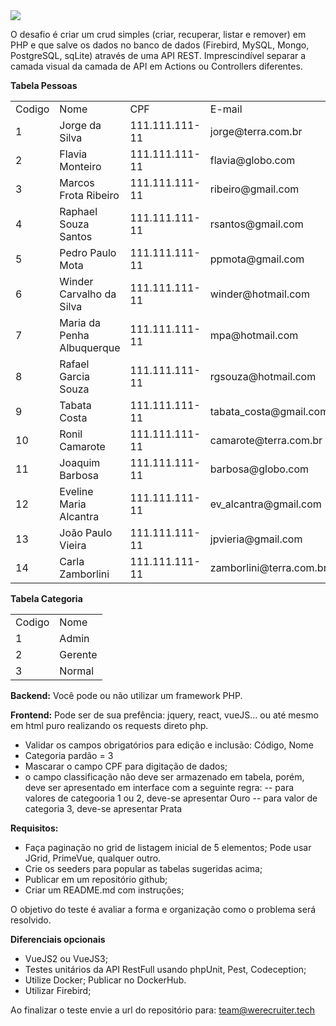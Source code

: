 <img src='https://app.athenas.online/img/logo_athenasonline.png' border='0'>
<br>

O desafio é criar um crud simples (criar, recuperar, listar e remover) em PHP e que salve os dados no banco de dados (Firebird, MySQL, Mongo, PostgreSQL, sqLite) através de uma API REST.
Imprescindível separar a camada visual da camada de API em Actions ou Controllers diferentes.

**Tabela Pessoas**

<table>
<tr>
  <td>Codigo</td>
  <td>Nome</td>
  <td>CPF</td>
  <td>E-mail</td>
  <td>Categoria</td>
  <td>Classificação</td>
</tr>
<tr>
  <td>1</td>
  <td>Jorge da Silva</td>
  <td>111.111.111-11</td>
  <td>jorge@terra.com.br</td>
  <td>1</td>
  <td>Ouro</td>
</tr>
<tr>
  <td>2</td>
  <td>Flavia Monteiro</td>
  <td>111.111.111-11</td>
  <td>flavia@globo.com</td>
  <td>2</td>
  <td>Ouro</td>
</tr>
<tr>
  <td>3</td>
  <td>Marcos Frota Ribeiro</td>
  <td>111.111.111-11</td>
  <td>ribeiro@gmail.com</td>
  <td>2</td>
  <td>Ouro</td>
</tr>
<tr>
  <td>4</td>
  <td>Raphael Souza Santos</td>
  <td>111.111.111-11</td>
  <td>rsantos@gmail.com</td>
  <td>1</td>
  <td>Ouro</td>
</tr>
<tr>
  <td>5</td>
  <td>Pedro Paulo Mota</td>
  <td>111.111.111-11</td>
  <td>ppmota@gmail.com</td>
  <td>1</td>
  <td>Ouro</td>
</tr>
<tr>
  <td>6</td>
  <td>Winder Carvalho da Silva</td>
  <td>111.111.111-11</td>
  <td>winder@hotmail.com</td>
  <td>3</td>
  <td>Prata</td>
</tr>
<tr>
  <td>7</td>
  <td>Maria da Penha Albuquerque</td>
  <td>111.111.111-11</td>
  <td>mpa@hotmail.com</td>
  <td>3</td>
  <td>Prata</td>
</tr>
<tr>
  <td>8</td>
  <td>Rafael Garcia Souza</td>
  <td>111.111.111-11</td>
  <td>rgsouza@hotmail.com</td>
  <td>3</td>
  <td>Prata</td>
</tr>
<tr>
  <td>9</td>
  <td>Tabata Costa</td>
  <td>111.111.111-11</td>
  <td>tabata_costa@gmail.com</td>
  <td>2</td>
  <td>Ouro</td>
</tr>
<tr>
  <td>10</td>
  <td>Ronil Camarote</td>
  <td>111.111.111-11</td>
  <td>camarote@terra.com.br</td>
  <td>1</td>
  <td>Ouro</td>
</tr>
<tr>
  <td>11</td>
  <td>Joaquim Barbosa</td>
  <td>111.111.111-11</td>
  <td>barbosa@globo.com</td>
  <td>1</td>
  <td>Ouro</td>
</tr>
<tr>
  <td>12</td>
  <td>Eveline Maria Alcantra</td>
  <td>111.111.111-11</td>
  <td>ev_alcantra@gmail.com</td>
  <td>2</td>
  <td>Ouro</td>
</tr>
<tr>
  <td>13</td>
  <td>João Paulo Vieira</td>
  <td>111.111.111-11</td>
  <td>jpvieria@gmail.com</td>
  <td>1</td>
  <td>Ouro</td>
</tr>
<tr>
  <td>14</td>
  <td>Carla Zamborlini</td>
  <td>111.111.111-11</td>
  <td>zamborlini@terra.com.br</td>
  <td>3</td>
  <td>Prata</td>
</tr>
</table>

**Tabela Categoria**

<table>
<tr>
  <td>Codigo</td>
  <td>Nome</td>
</tr>
<tr>
  <td>1</td>
  <td>Admin</td>
</tr>
<tr>
  <td>2</td>
  <td>Gerente</td>
</tr>
<tr>
  <td>3</td>
  <td>Normal</td>
</tr>
</table>

**Backend:**
Você pode ou não utilizar um framework PHP.

**Frontend:**
Pode ser de sua prefência: jquery, react, vueJS... ou até mesmo em html puro realizando os requests direto php.

-   Validar os campos obrigatórios para edição e inclusão: Código, Nome
-   Categoria pardão = 3
-   Mascarar o campo CPF para digitação de dados;
-   o campo classificação não deve ser armazenado em tabela, porém, deve ser apresentado em interface com a seguinte regra:
    -- para valores de categooria 1 ou 2, deve-se apresentar Ouro
    -- para valor de categoria 3, deve-se apresentar Prata

**Requisitos:**

-   Faça paginação no grid de listagem inicial de 5 elementos; Pode usar JGrid, PrimeVue, qualquer outro.
-   Crie os seeders para popular as tabelas sugeridas acima;
-   Publicar em um repositório github;
-   Criar um README.md com instruções;

O objetivo do teste é avaliar a forma e organização como o problema será resolvido.

**Diferenciais opcionais**

-   VueJS2 ou VueJS3;
-   Testes unitários da API RestFull usando phpUnit, Pest, Codeception;
-   Utilize Docker; Publicar no DockerHub.
-   Utilizar Firebird;

Ao finalizar o teste envie a url do repositório para: team@werecruiter.tech
